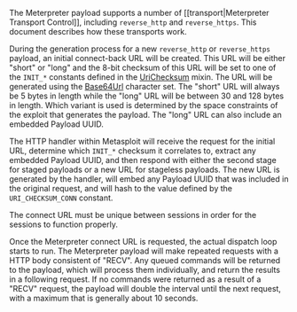 The Meterpreter payload supports a number of [[transport|Meterpreter Transport Control]], including ``reverse_http`` and ``reverse_https``. This document describes how these transports work.

During the generation process for a new ``reverse_http`` or ``reverse_https`` payload, an initial connect-back URL will be created. This URL will be either "short" or "long" and the 8-bit checksum of this URL will be set to one of the ``INIT_*`` constants defined in the [UriChecksum](https://github.com/rapid7/metasploit-framework/blob/master/lib/rex/payloads/meterpreter/uri_checksum.rb) mixin. The URL will be generated using the [Base64Url](https://tools.ietf.org/html/rfc4648#section-5) character set. The "short" URL will always be 5 bytes in length while the "long" URL will be between 30 and 128 bytes in length. Which variant is used is determined by the space constraints of the exploit that generates the payload. The "long" URL can also include an embedded Payload UUID.

The HTTP handler within Metasploit will receive the request for the initial URL, determine which ```INIT_*``` checksum it correlates to, extract any embedded Payload UUID, and then respond with either the second stage for staged payloads or a new URL for stageless payloads. The new URL is generated by the handler, will embed any Payload UUID that was included in the original request, and will hash to the value defined by the ```URI_CHECKSUM_CONN``` constant.

The connect URL must be unique between sessions in order for the sessions to function properly.

Once the Meterpreter connect URL is requested, the actual dispatch loop starts to run. The Meterpreter payload will make repeated requests with a HTTP body consistent of "RECV". Any queued commands will be returned to the payload, which will process them individually, and return the results in a following request. If no commands were returned as a result of a "RECV" request, the payload will double the interval until the next request, with a maximum that is generally about 10 seconds.



